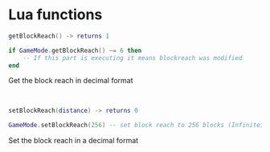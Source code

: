 # Lua functions

```lua
getBlockReach() -> returns 1
```
```lua
if GameMode.getBlockReach() ~= 6 then
    -- If this part is executing it means blockreach was modified
end
```
Get the block reach in decimal format

<br/>

```lua
setBlockReach(distance) -> returns 0
```
```lua
GameMode.setBlockReach(256) -- set block reach to 256 blocks (Infinite)
```
Set the block reach in a decimal format
